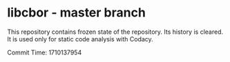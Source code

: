 # libcbor - master branch

This repository contains frozen state of the repository.
Its history is cleared. It is used only for static code
analysis with Codacy.

Commit Time: 1710137954